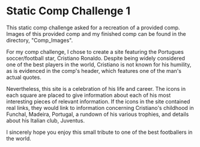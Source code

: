 # Static Comp Challenge 1

This static comp challenge asked for a recreation of a provided comp.
Images of this provided comp and my finished comp can be found in the directory, "Comp_Images".

For my comp challenge, I chose to create a site featuring the Portugues soccer/football star, Cristiano Ronaldo. 
Despite being widely considered one of the best players in the world, Cristiano is not known for his humility, as is evidenced in the comp's header, which features one of the man's actual quotes.

Nevertheless, this site is a celebration of his life and career. The icons in each square are placed to give information about each of his most interesting pieces of relevant information.
If the icons in the site contained real links, they would link to information concerning Cristiano's childhood in Funchal, Madeira, Portugal, a rundown of his various trophies, and details about his Italian club, Juventus.

I sincerely hope you enjoy this small tribute to one of the best footballers in the world.
